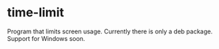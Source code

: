 # time-limit
Program that limits screen usage. Currently there is only a deb package. Support for Windows soon.
